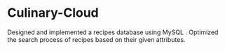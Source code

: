 # Culinary-Cloud
Designed and implemented a recipes database  using MySQL . Optimized the search process of recipes based on their given attributes.
